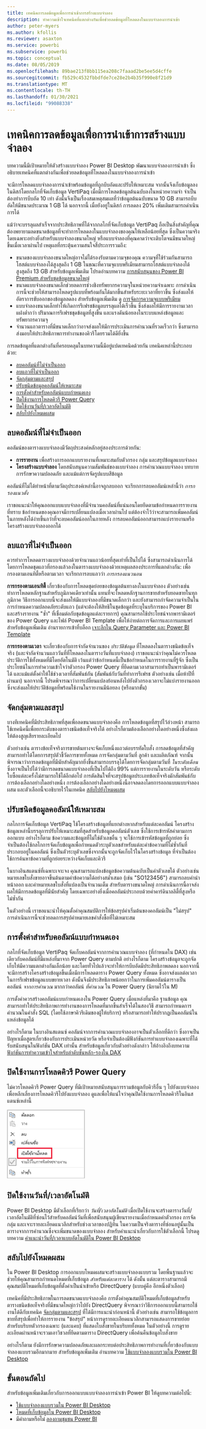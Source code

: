 ```yaml
---
title: เทคนิคการลดข้อมูลเพื่อการนำเข้าการสร้างแบบจำลอง
description: ทำความเข้าใจเทคนิคที่แตกต่างกันเพื่อช่วยลดข้อมูลที่โหลดลงในแบบจำลองการนำเข้า
author: peter-myers
ms.author: kfollis
ms.reviewer: asaxton
ms.service: powerbi
ms.subservice: powerbi
ms.topic: conceptual
ms.date: 08/05/2019
ms.openlocfilehash: 89bae213f8bb115ea208c7faaad2be5ee5d4cffe
ms.sourcegitcommit: fb529c4532fbbdfde7ce28e2b4b35f990e8f21d9
ms.translationtype: MT
ms.contentlocale: th-TH
ms.lasthandoff: 01/30/2021
ms.locfileid: "99088338"
---
```

# <a name="data-reduction-techniques-for-import-modeling"></a>เทคนิคการลดข้อมูลเพื่อการนำเข้าการสร้างแบบจำลอง

บทความนี้มีเป้าหมายให้ตัวสร้างแบบจำลอง Power BI Desktop พัฒนาแบบจำลองการนำเข้า ซึ่งอธิบายเทคนิคที่แตกต่างกันเพื่อช่วยลดข้อมูลที่โหลดลงในแบบจำลองการนำเข้า

จะมีการโหลดแบบจำลองการนำเข้าพร้อมข้อมูลที่ถูกบีบอัดและปรับให้เหมาะสม จากนั้นจึงเก็บข้อมูลลงในดิสก์โดยกลไกที่จัดเก็บข้อมูล VertiPaq เมื่อมีการโหลดข้อมูลต้นฉบับลงในหน่วยความจำ จำเป็นต้องทำการบีบอัด 10 เท่า ดังนั้นจึงเป็นเรื่องสมเหตุสมผลที่ว่าข้อมูลต้นฉบับขนาด 10 GB สามารถบีบอัดให้มีขนาดประมาณ 1 GB ได้ นอกจากนี้ เมื่อยังอยู่ในดิสก์ การลดลง 20% เพิ่มเติมสามารถดำเนินการได้

แม้ว่าจะบรรลุผลสำเร็จจากประสิทธิภาพที่ได้จากกลไกที่จัดเก็บข้อมูล VertiPaq ถือเป็นสิ่งสำคัญที่คุณต้องพยายามลดขนาดข้อมูลที่จะทำการโหลดลงในแบบจำลองของคุณให้เหลือน้อยที่สุด ซึ่งเป็นความจริง โดยเฉพาะอย่างยิ่งสำหรับแบบจำลองขนาดใหญ่ หรือแบบจำลองที่คุณคาดว่าจะเติบโตจนมีขนาดใหญ่ขึ้นเมื่อเวลาผ่านไป เหตุผลที่กระตุ้นความสนใจสี่ประการรวมถึง:

- ขนาดของแบบจำลองขนาดใหญ่อาจไม่ได้รองรับตามความจุของคุณ ความจุที่ใช้ร่วมกันสามารถโฮสต์แบบจำลองได้สูงสุดถึง 1 GB ในขณะที่ความจุแบบพรีเมียมสามารถโฮสต์แบบจำลองได้สูงสุดถึง 13 GB สำหรับข้อมูลเพิ่มเติม โปรดอ่านบทความ [การสนับสนุนของ Power BI Premium สำหรับชุดข้อมูลขนาดใหญ่](../admin/service-premium-what-is.md)
- ขนาดแบบจำลองขนาดเล็กช่วยลดการช่วงชิงทรัพยากรความจุในหน่วยความจำเฉพาะ การดำเนินการนี้จะช่วยให้สามารถโหลดรูปแบบที่พร้อมกันได้มากขึ้นสำหรับระยะเวลาที่ยาวขึ้น ซึ่งส่งผลให้อัตราการขับออกของข้อมูลลดลง สำหรับข้อมูลเพิ่มเติม ดู [การจัดการความจุแบบพรีเมียม](../admin/service-premium-capacity-manage.md)
- แบบจำลองขนาดเล็กทำให้เกิดการรีเฟรชข้อมูลบรรลุผลได้เร็วขึ้น ซึ่งส่งผลให้มีการรายงานเวลาแฝงต่ำกว่า ปริมาณการรีเฟรชชุดข้อมูลที่สูงขึ้น และแรงดันน้อยลงในระบบแหล่งข้อมูลและทรัพยากรความจุ
- จำนวนแถวตารางที่มีขนาดเล็กกว่าอาจส่งผลให้มีการประเมินการคำนวณที่รวดเร็วกว่า ซึ่งสามารถส่งมอบให้ประสิทธิภาพการทำงานของคิวรีโดยรวมได้ดียิ่งขึ้น

การลดข้อมูลที่แตกต่างกันที่ครอบคลุมในบทความนี้มีอยู่แปดเทคนิคด้วยกัน เทคนิคเหล่านี้ประกอบด้วย:

- [ลบคอลัมน์ที่ไม่จำเป็นออก](#remove-unnecessary-columns)
- [ลบแถวที่ไม่จำเป็นออก](#remove-unnecessary-rows)
- [จัดกลุ่มตามและสรุป](#group-by-and-summarize)
- [ปรับชนิดข้อมูลคอลัมน์ให้เหมาะสม](#optimize-column-data-types)
- [การตั้งค่าสำหรับคอลัมน์แบบกำหนดเอง](#preference-for-custom-columns)
- [ปิดใช้งานการโหลดคิวรี Power Query](#disable-power-query-query-load)
- [ปิดใช้งานวันที่/เวลาอัตโนมัติ](#disable-auto-datetime)
- [สลับไปยังโหมดผสม](#switch-to-mixed-mode)

## <a name="remove-unnecessary-columns"></a>ลบคอลัมน์ที่ไม่จำเป็นออก

คอลัมน์ของตารางแบบจำลองมีวัตถุประสงค์หลักอยู่สองประการด้วยกัน:

- **การรายงาน** เพื่อสร้างการออกแบบรายงานที่เหมาะสมกับตัวกรอง กลุ่ม และสรุปข้อมูลแบบจำลอง
- **โครงสร้างแบบจำลอง** โดยสนับสนุนความสัมพันธ์ของแบบจำลอง การคำนวณแบบจำลอง บทบาทการรักษาความปลอดภัย และแม้แต่การจัดรูปแบบสีข้อมูล

คอลัมน์ที่ไม่ได้ทำหน้าที่ตามวัตถุประสงค์เหล่านี้อาจถูกลบออก จะเรียกการลบคอลัมน์เหล่านี้ว่า _การกรองแนวตั้ง_

เราขอแนะนำให้คุณออกแบบแบบจำลองที่มีจำนวนคอลัมน์ที่แน่นอนโดยยึดตามข้อกำหนดการรายงานที่ทราบ ข้อกำหนดของคุณอาจมีการเปลี่ยนแปลงเมื่อเวลาผ่านไป แต่ต้องจำไว้ว่าจะสามารถเพิ่มคอลัมน์ในภายหลังได้ง่ายขึ้นกว่าที่จะลบคอลัมน์ออกในภายหลัง การลบคอลัมน์ออกสามารถแบ่งรายงานหรือโครงสร้างแบบจำลองออกได้

## <a name="remove-unnecessary-rows"></a>ลบแถวที่ไม่จำเป็นออก

ควรทำการโหลดตารางแบบจำลองด้วยจำนวนแถวน้อยที่สุดเท่าที่เป็นไปได้ ซึ่งสามารถดำเนินการได้โดยการโหลดชุดแถวที่กรองแล้วลงในตารางแบบจำลองด้วยเหตุผลสองประการที่แตกต่างกัน: เพื่อกรองตามเอนทิตี้หรือตามเวลา จะเรียกการลบแถวว่า _การกรองแนวนอน_

**การกรองตามเอนทิตี้** เกี่ยวข้องกับการโหลดชุดย่อยของข้อมูลต้นทางลงในแบบจำลอง ตัวอย่างเช่น ทำการโหลดหลักฐานสำหรับภูมิภาคเดียวเท่านั้น แทนที่จะโหลดหลักฐานการขายสำหรับยอดขายในทุกภูมิภาค วิธีการออกแบบนี้จะส่งผลให้มีแบบจำลองที่มีขนาดเล็กกว่า และยังสามารถกำจัดความจำเป็นในการกำหนดความปลอดภัยระดับแถว (แต่จะต้องให้สิทธิในชุดข้อมูลที่ระบุในบริการของ Power BI และสร้างรายงาน "ซ้ำ" ที่เชื่อมต่อกับชุดข้อมูลแต่ละรายการ) คุณสามารถใช้ประโยชน์จากพารามิเตอร์ของ Power Query และไฟล์ Power BI Template เพื่อให้ง่ายต่อการจัดการและการเผยแพร่ สำหรับข้อมูลเพิ่มเติม อ่านรายการเข้าที่บล็อก [เจาะลึกใน Query Parameter และ Power BI Template](https://powerbi.microsoft.com/blog/deep-dive-into-query-parameters-and-power-bi-templates/)

**การกรองตามเวลา** จะเกี่ยวข้องกับการจำกัดจำนวนของ _ประวัติข้อมูล_ ที่โหลดลงในตารางชนิดข้อเท็จจริง (และจำกัดจำนวนแถววันที่ที่โหลดลงในตารางวันที่แบบจำลอง) เราขอแนะนำว่าคุณไม่ควรโหลดประวัติการใช้ทั้งหมดที่มีโดยอัตโนมัติ เว้นแต่ว่าข้อกำหนดนี้เป็นข้อกำหนดในการรายงานที่รู้จัก ซึ่งเป็นประโยชน์ในการทำความเข้าใจว่าตัวกรอง Power Query ที่ยึดตามเวลาสามารถทำเป็นพารามิเตอร์ได้ และแม้แต่ตั้งค่าให้ใช้ช่วงเวลาที่สัมพันธ์กัน (สัมพันธ์กับวันที่ทำการรีเฟรช ตัวอย่างเช่น เมื่อห้าปีที่ผ่านมา) นอกจากนี้ โปรดพิจารณาว่าการเปลี่ยนแปลงย้อนหลังไปยังตัวกรองเวลาจะไม่แบ่งรายงานออก ซึ่งจะส่งผลให้ประวัติข้อมูลที่พร้อมใช้งานในรายงานมีน้อยลง (หรือมากขั้น)

## <a name="group-by-and-summarize"></a>จัดกลุ่มตามและสรุป

บางทีเทคนิคที่มีประสิทธิภาพที่สุดเพื่อลดขนาดแบบจำลองคือ การโหลดข้อมูลที่สรุปไว้ล่วงหน้า สามารถใช้เทคนิคนี้เพื่อยกระดับของตารางชนิดข้อเท็จจริงได้ อย่างไรก็ตามต้องเลือกอย่างใดอย่างหนึ่งซึ่งส่งผลให้ต้องสูญเสียรายละเอียดไป

ตัวอย่างเช่น ตารางข้อเท็จจริงการขายต้นทางจะจัดเก็บหนึ่งแถวต่อบรรทัดใบสั่ง การลดข้อมูลที่สำคัญสามารถทำได้โดยการสรุปตัวชี้วัดการขายทั้งหมด การจัดกลุ่มตามวันที่ ลูกค้า และผลิตภัณฑ์ จากนั้นพิจารณาว่าการลดข้อมูลที่มีนัยสำคัญมากยิ่งขึ้นสามารถบรรลุได้โดยการจัดกลุ่มตามวันที่ _ในระดับเดือน_ ซึ่งอาจเป็นไปได้ว่ามีการลดขนาดแบบจำลองที่เป็นไปได้ถึง 99% แต่การรายงานในระดับวัน หรือระดับใบซื้อแต่ละครั้งไม่สามารถใช้ได้อีกต่อไป การตัดสินใจที่จะสรุปข้อมูลประเภทข้อเท็จจริงมักสัมพันธ์กับการต้องเลือกอย่างใดอย่างหนึ่ง การต้องเลือกอย่างใดอย่างหนึ่งนี้อาจลดลงโดยการออกแบบแบบจำลองผสม และตัวเลือกนี้จะอธิบายไว้ในเทคนิค [สลับไปยังโหมดผสม](#switch-to-mixed-mode)

## <a name="optimize-column-data-types"></a>ปรับชนิดข้อมูลคอลัมน์ให้เหมาะสม

กลไกการจัดเก็บข้อมูล VertiPaq ใช้โครงสร้างข้อมูลที่แยกต่างหากสำหรับแต่ละคอลัมน์ โครงสร้างข้อมูลเหล่านี้บรรลุการปรับให้เหมาะสมที่สุดสำหรับข้อมูลคอลัมน์ตัวเลข ซึ่งใช้การเข้ารหัสค่าตามการออกแบบ อย่างไรก็ตาม ข้อความและข้อมูลที่ไม่ใช่ตัวเลขอื่น ๆ จะใช้การเข้ารหัสข้อมูลที่ถูกย่อย ซึ่งจำเป็นต้องใช้กลไกการจัดเก็บข้อมูลเพื่อกำหนดตัวระบุตัวเลขสำหรับแต่ละค่าข้อความที่ไม่ซ้ำกันที่ประกอบอยู่ในคอลัมน์ ซึ่งเป็นตัวระบุตัวเลขซึ่งจากนั้นจะถูกจัดเก็บไว้ในโครงสร้างข้อมูล ที่จำเป็นต้องใช้การค้นหาข้อความที่ถูกย่อยระหว่างจัดเก็บและคิวรี

ในบางอินสแตนซ์ที่เฉพาะเจาะจง คุณสามารถแปลงข้อมูลข้อความต้นฉบับเป็นค่าตัวเลขได้ ตัวอย่างเช่น หมายเลขใบสั่งขายอาจขึ้นต้นตามค่าข้อความได้อย่างสม่ำเสมอ (เช่น "SO123456") สามารถลบคำนำหน้าออก และค่าหมายเลขใบสั่งที่แปลงเป็นจำนวนเต็ม สำหรับตารางขนาดใหญ่ การดำเนินการนี้อาจส่งผลให้มีการลดข้อมูลที่มีนัยสำคัญ โดยเฉพาะอย่างยิ่งเมื่อคอลัมน์ประกอบด้วยค่าคาร์ดินาลลิตี้ที่สูงหรือไม่ซ้ำกัน

ในตัวอย่างนี้ เราขอแนะนำให้คุณตั้งค่าคุณสมบัติการให้ข้อสรุปค่าเริ่มต้นของคอลัมน์เป็น "ไม่สรุป" การดำเนินการนี้จะช่วยลดการสรุปค่าหมายเลขคำสั่งซื้อที่ไม่เหมาะสม

## <a name="preference-for-custom-columns"></a>การตั้งค่าสำหรับคอลัมน์แบบกำหนดเอง

กลไกที่จัดเก็บข้อมูล VertiPaq จัดเก็บคอลัมน์จากการคำนวณแบบจำลอง (ที่กำหนดใน DAX) เช่นเดียวกับคอลัมน์ที่มีแหล่งที่มาจาก Power Query ตามปกติ อย่างไรก็ตาม โครงสร้างข้อมูลจะถูกจัดเก็บให้มีความแตกต่างกันเล็กน้อย และโดยทั่วไปแล้วจะทำให้การบีบอัดมีประสิทธิภาพลดลง นอกจากนี้จะมีการสร้างโครงสร้างข้อมูลขึ้นเมื่อมีการโหลดตาราง Power Query ทั้งหมด ซึ่งอาจส่งผลต่อเวลาในการรีเฟรชข้อมูลแบบขยายเวลา ดังนั้นจึงมีประสิทธิภาพน้อยกว่าในการเพิ่มคอลัมน์ตารางเป็นคอลัมน์ _จากการคำนวณ_ มากกว่าคอลัมน์ _ที่คำนวณ_ ใน Power Query (นิยามไว้ใน M)

การตั้งค่าควรสร้างคอลัมน์แบบกำหนดเองใน Power Query เมื่อแหล่งที่มาคือ ฐานข้อมูล คุณสามารถทำให้ประสิทธิภาพการทำงานของการโหลดที่มากขึ้นสำเร็จได้ในสองวิธี สามารถกำหนดการคำนวณในคำสั่ง SQL (โดยใช้ภาษาคิวรีเดิมของผู้ให้บริการ) หรือสามารถทำให้ปรากฎเป็นคอลัมน์ในแหล่งข้อมูลได้

อย่างไรก็ตาม ในบางอินสแตนซ์ คอลัมน์จากการคำนวณแบบจำลองอาจเป็นตัวเลือกที่ดีกว่า ซึ่งอาจเป็นปัญหาเมื่อสูตรเกี่ยวข้องกับการประเมินหน่วยวัด หรือจำเป็นต้องมีฟังก์ชันการทำแบบจำลองเฉพาะที่ได้รับสนับสนุนในฟังก์ชัน DAX เท่านั้น สำหรับข้อมูลเกี่ยวกับตัวอย่างดังกล่าว ให้อ้างอิงถึงบทความ [ฟังก์ชันการทำความเข้าใจสำหรับลำดับชั้นหลัก-รองใน DAX](/dax/understanding-functions-for-parent-child-hierarchies-in-dax)

## <a name="disable-power-query-query-load"></a>ปิดใช้งานการโหลดคิวรี Power Query

ไม่ควรโหลดคิวรี Power Query ที่มีเป้าหมายสนับสนุนการรวมข้อมูลกับคิวรีอื่น ๆ ไปยังแบบจำลอง เพื่อหลีกเลี่ยงการโหลดคิวรีไปยังแบบจำลอง ดูแลเพื่อให้แน่ใจว่าคุณปิดใช้งานการโหลดคิวรีในอินสแตนซ์เหล่านี้

![ภาพหน้าจอของ Power Query ที่แสดงตัวเลือก "เปิดใช้งานการโหลด"](media/import-modeling-data-reduction/power-query-disable-query-load.png)

## <a name="disable-auto-datetime"></a>ปิดใช้งานวันที่/เวลาอัตโนมัติ

Power BI Desktop มีตัวเลือกที่เรียกว่า _วันที่/เวลาอัตโนมัติ_ เมื่อเปิดใช้งานจะสร้างตารางวันที่/เวลาอัตโนมัติที่ซ่อนไว้สำหรับคอลัมน์วันที่เพื่อสนับสนุนผู้เขียนรายงานเมื่อกำหนดค่าตัวกรอง การจัดกลุ่ม และเจาะรายละเอียดแนวลึกสำหรับช่วงเวลาของปฏิทิน ในความเป็นจริงตารางที่ซ่อนอยู่นั้นเป็นตารางจากการคำนวณซึ่งจะเพิ่มขนาดของแบบจำลอง สำหรับคำแนะนำเกี่ยวกับการใช้ตัวเลือกนี้ โปรดดูบทความ [คำแนะนำวันที่/เวลาแบบอัตโนมัติใน Power BI Desktop](../transform-model/desktop-auto-date-time.md)

## <a name="switch-to-mixed-mode"></a>สลับไปยังโหมดผสม

ใน Power BI Desktop การออกแบบโหมดผสมจะสร้างแบบจำลองแบบรวม โดยพื้นฐานแล้วจะช่วยให้คุณสามารถกำหนดโหมดที่เก็บข้อมูล _สำหรับแต่ละตาราง_ ได้ ดังนั้น แต่ละตารางสามารถมีคุณสมบัติโหมดที่เก็บข้อมูลที่ตั้งค่าเป็นนำเข้าหรือ DirectQuery (แบบคู่คือ อีกหนึ่งตัวเลือก)

เทคนิคที่มีประสิทธิภาพในการลดขนาดแบบจำลองคือ การตั้งค่าคุณสมบัติโหมดที่เก็บข้อมูลสำหรับตารางชนิดข้อเท็จจริงที่มีขนาดใหญ่กว่าไปยัง DirectQuery พิจารณาว่าวิธีการออกแบบนี้สามารถใช้งานได้ดีกับเทคนิค [จัดกลุ่มตามและสรุป](#group-by-and-summarize) ที่ได้มีการแนะนำก่อนหน้านี้ ตัวอย่างเช่น สามารถใช้ข้อมูลการขายที่สรุปเพื่อทำให้การรายงาน "ข้อสรุป" หน้าการดูรายละเอียดแนวลึกสามารถแสดงการขายย่อยสำหรับบริบทตัวกรองเฉพาะ (และแคบ) ที่แสดงใบสั่งขายในบริบททั้งหมด ในตัวอย่างนี้ การดูรายละเอียดผ่านหน้าจะรวมเอาวิชวลที่ยึดตามตาราง DirectQuery เพื่อค้นคืนข้อมูลใบสั่งขาย

อย่างไรก็ตาม ยังมีการรักษาความปลอดภัยและผลกระทบต่อประสิทธิภาพการทำงานที่เกี่ยวข้องกับแบบจำลองแบบรวมอีกมากมาย สำหรับข้อมูลเพิ่มเติม อ่านบทความ [ใช้แบบจำลองแบบรวมใน Power BI Desktop](../transform-model/desktop-composite-models.md)

## <a name="next-steps"></a>ขั้นตอนถัดไป

สำหรับข้อมูลเพิ่มเติมเกี่ยวกับการออกแบบแบบจำลองการนำเข้า Power BI ให้ดูบทความต่อไปนี้:

- [ใช้แบบจำลองแบบรวมใน Power BI Desktop](../transform-model/desktop-composite-models.md)
- [โหมดที่เก็บข้อมูลใน Power BI Desktop](../transform-model/desktop-storage-mode.md)
- มีคำถามหรือไม่ [ลองถามชุมชน Power BI](https://community.powerbi.com/)
